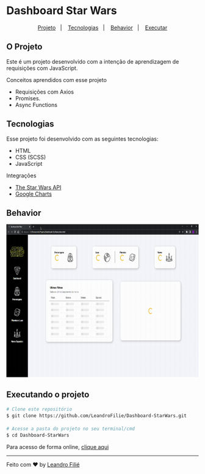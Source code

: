 # Dashboard Star Wars

<p align="center">
  <a href="#o-projeto">Projeto</a>&nbsp;&nbsp;&nbsp;|&nbsp;&nbsp;&nbsp;
  <a href="#tecnologias">Tecnologias</a>&nbsp;&nbsp;&nbsp;|&nbsp;&nbsp;&nbsp;
<a href="#behavior">Behavior</a>&nbsp;&nbsp;&nbsp;|&nbsp;&nbsp;&nbsp;
  <a href="#executando-o-projeto">Executar</a>
</p>

## O Projeto
Este é um projeto desenvolvido com a intenção de aprendizagem de requisições com JavaScript.

Conceitos aprendidos com esse projeto
- Requisições com Axios
- Promises.
- Async Functions

## Tecnologias

Esse projeto foi desenvolvido com as seguintes tecnologias:

- HTML
- CSS (SCSS)
- JavaScript

Integrações
 - [The Star Wars API](https://swapi.dev/)
 - [Google Charts](https://developers.google.com/chart)

## Behavior
<p align="center">
	<img src='.github/behavior-gif.gif' height="400px">
</p>

## Executando o projeto

```bash
# Clone este repositório
$ git clone https://github.com/LeandroFilie/Dashboard-StarWars.git

# Acesse a pasta do projeto no seu terminal/cmd
$ cd Dashboard-StarWars
```
Para acesso de forma online, [clique aqui](https://dashboard-star-wars-leandrofilie.vercel.app/)

---
Feito com :heart: by [Leandro Filié](https://github.com/LeandroFilie)

